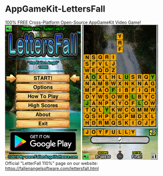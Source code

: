 # AppGameKit-LettersFall
100% FREE Cross-Platform Open-Source AppGameKit Video Game! 
<br />
![LettersFall Image](LF5_Promo.png)
<br />
Official "LetterFall 110%" page on our website:
<br />
https://fallenangelsoftware.com/lettersfall.html
